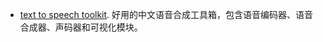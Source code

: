 
 - [text to speech toolkit](https://github.com/kuangdd/ttskit). 好用的中文语音合成工具箱，包含语音编码器、语音合成器、声码器和可视化模块。